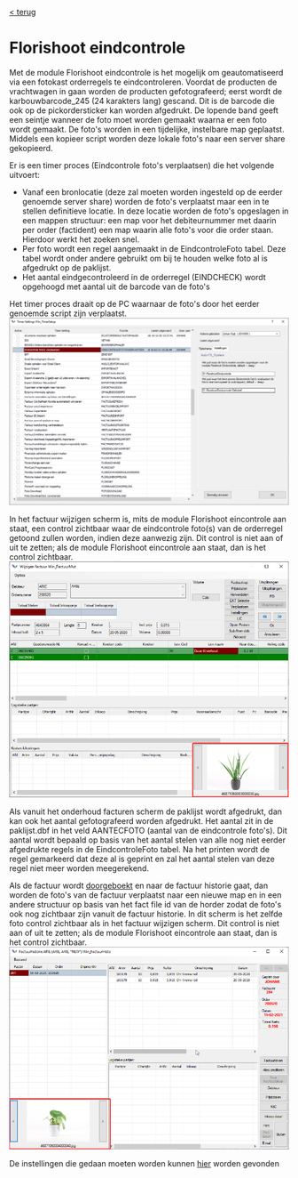 [< terug](../ReadMe.md)

# Florishoot eindcontrole

Met de module Florishoot eindcontrole is het mogelijk om geautomatiseerd via een fotokast orderregels te eindcontroleren. Voordat de producten de vrachtwagen in gaan worden de producten gefotografeerd; eerst wordt de karbouwbarcode_245 (24 karakters lang) gescand. Dit is de barcode die ook op de pickordersticker kan worden afgedrukt. De lopende band geeft een seintje wanneer de foto moet worden gemaakt waarna er een foto wordt gemaakt. De foto's worden in een tijdelijke, instelbare map geplaatst. Middels een kopieer script worden deze lokale foto's naar een server share gekopieerd.

Er is een timer proces (Eindcontrole foto's verplaatsen) die het volgende uitvoert:
- Vanaf een bronlocatie (deze zal moeten worden ingesteld op de eerder genoemde server share) worden de foto's verplaatst maar een in te stellen definitieve locatie. In deze locatie worden de foto's opgeslagen in een mappen structuur: een map voor het debiteurnummer met daarin per order (factident) een map waarin alle foto's voor die order staan. Hierdoor werkt het zoeken snel.
- Per foto wordt een regel aangemaakt in de EindcontroleFoto tabel. Deze tabel wordt onder andere gebruikt om bij te houden welke foto al is afgedrukt op de paklijst.
- Het aantal eindgecontroleerd in de orderregel (EINDCHECK) wordt opgehoogd met aantal uit de barcode van de foto's

Het timer proces draait op de PC waarnaar de foto's door het eerder genoemde script zijn verplaatst.
![Timer eindcontrole foto's verplaatsen](assets/TimerEindcontroleFotosVerplaatsen.png)

In het factuur wijzigen scherm is, mits de module Florishoot eincontrole aan staat, een control zichtbaar waar de eindcontrole foto(s) van de orderregel getoond zullen worden, indien deze aanwezig zijn. Dit control is niet aan of uit te zetten; als de module Florishoot eincontrole aan staat, dan is het control zichtbaar.
![Factuur mut met fotocontrol](assets/FotoControleFactuurMut.png)

Als vanuit het onderhoud facturen scherm de paklijst wordt afgedrukt, dan kan ook het aantal gefotografeerd worden afgedrukt. Het aantal zit in de paklijst.dbf in het veld AANTECFOTO (aantal van de eindcontrole foto's). Dit aantal wordt bepaald op basis van het aantal stelen van alle nog niet eerder afgedrukte regels in de EindcontroleFoto tabel. Na het printen wordt de regel gemarkeerd dat deze al is geprint en zal het aantal stelen van deze regel niet meer worden meegerekend.

Als de factuur wordt [doorgeboekt](Doorboeken.md) en naar de factuur historie gaat, dan worden de foto's van de factuur verplaatst naar een nieuwe map en in een andere structuur op basis van het fact file id van de horder zodat de foto's ook nog zichtbaar zijn vanuit de factuur historie. In dit scherm is het zelfde foto control zichtbaar als in het factuur wijzigen scherm. Dit control is niet aan of uit te zetten; als de module Florishoot eincontrole aan staat, dan is het control zichtbaar.
![Factuurhistorie met fotocontrol](assets/FotoControlFactuurHist.png)

De instellingen die gedaan moeten worden kunnen [hier](Instellingen.md) worden gevonden